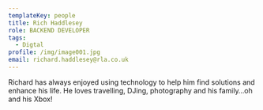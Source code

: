 ```yaml
---
templateKey: people
title: Rich Haddlesey
role: BACKEND DEVELOPER
tags:
  - Digtal
profile: /img/image001.jpg
email: richard.haddlesey@rla.co.uk
---
```

Richard has always enjoyed using technology to help him find solutions and enhance his life. He loves travelling, DJing, photography and his family…oh and his Xbox!
